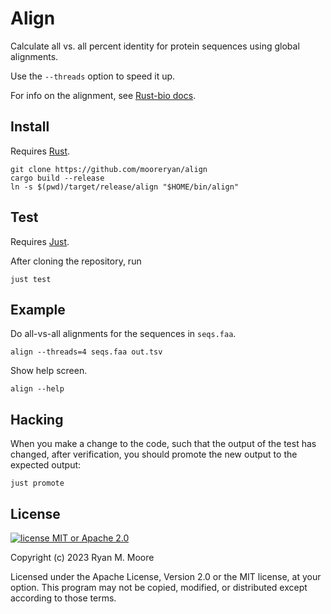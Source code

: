 # Align

Calculate all vs. all percent identity for protein sequences using global alignments.

Use the `--threads` option to speed it up.

For info on the alignment, see [Rust-bio docs](https://docs.rs/bio/latest/bio/alignment/pairwise/struct.Aligner.html#method.global).

## Install

Requires [Rust](https://www.rust-lang.org/tools/install).

```
git clone https://github.com/mooreryan/align
cargo build --release
ln -s $(pwd)/target/release/align "$HOME/bin/align"
```

## Test

Requires [Just](https://just.systems/).

After cloning the repository, run

```
just test
```

## Example

Do all-vs-all alignments for the sequences in `seqs.faa`.

``` 
align --threads=4 seqs.faa out.tsv
```

Show help screen.

``` 
align --help
```

## Hacking

When you make a change to the code, such that the output of the test has changed, after verification, you should promote the new output to the expected output:

```
just promote
```

## License

[![license MIT or Apache
2.0](https://img.shields.io/badge/license-MIT%20or%20Apache%202.0-blue)](https://github.com/mooreryan/InteinFinder)

Copyright (c) 2023 Ryan M. Moore

Licensed under the Apache License, Version 2.0 or the MIT license, at your option. This program may not be copied, modified, or distributed except according to those terms.
